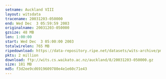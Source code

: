 ```yaml
---
setname: Auckland VIII
layout: witsdata
tracename: 20031203-050000
end: Wed Dec  3 05:59:59 2003
originalname: 20031203-050000
gzsize: 48 MB
len: 1:00:00
start: Wed Dec  3 05:00:00 2003
totalwirelen: 765 MB
ripedownload: https://data-repository.ripe.net/datasets/wits-archive/pma/long/auck/8//20031203-050000.gz
pkts: 2 million
download: ftp://wits.cs.waikato.ac.nz/auckland/8/20031203-050000.gz
size: 181 MB
md5: f3d2ee9cd6919609780e4e1e60c71e43
---
```

